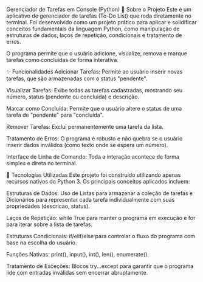 Gerenciador de Tarefas em Console (Python)
📝 Sobre o Projeto
Este é um aplicativo de gerenciador de tarefas (To-Do List) que roda diretamente no terminal. Foi desenvolvido como um projeto prático para aplicar e solidificar conceitos fundamentais da linguagem Python, como manipulação de estruturas de dados, laços de repetição, condicionais e tratamento de erros.

O programa permite que o usuário adicione, visualize, remova e marque tarefas como concluídas de forma interativa.

✨ Funcionalidades
Adicionar Tarefas: Permite ao usuário inserir novas tarefas, que são armazenadas com o status "pendente".

Visualizar Tarefas: Exibe todas as tarefas cadastradas, mostrando seu número, status (pendente ou concluida) e descrição.

Marcar como Concluída: Permite que o usuário altere o status de uma tarefa de "pendente" para "concluída".

Remover Tarefas: Exclui permanentemente uma tarefa da lista.

Tratamento de Erros: O programa é robusto e não quebra se o usuário inserir dados inválidos (como texto onde se espera um número).

Interface de Linha de Comando: Toda a interação acontece de forma simples e direta no terminal.

🚀 Tecnologias Utilizadas
Este projeto foi construído utilizando apenas recursos nativos do Python 3. Os principais conceitos aplicados incluem:

Estruturas de Dados: Uso de Listas para armazenar a coleção de tarefas e Dicionários para representar cada tarefa individualmente com suas propriedades (descricao, status).

Laços de Repetição: while True para manter o programa em execução e for para iterar sobre a lista de tarefas.

Estruturas Condicionais: if/elif/else para controlar o fluxo do programa com base na escolha do usuário.

Funções Nativas: print(), input(), int(), len(), enumerate().

Tratamento de Exceções: Blocos try...except para garantir que o programa lide com entradas inválidas sem encerrar abruptamente.
